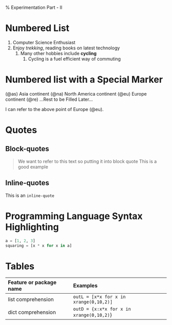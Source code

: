 % Experimentation Part - II

# Numbered List

1. Computer Science Enthusiast
1. Enjoy *trekking*, reading books on latest technology
   1. Many other hobbies include **cycling**
      1. Cycling is a fuel efficient way of commuting

# Numbered list with a Special Marker

(@as) Asia continent
(@na) North America continent
(@eu) Europe continent
(@re) ...Rest to be Filled Later...

I can refer to the above point of Europe (@eu).

# Quotes

## Block-quotes

 > We want to refer to this text so
 > putting it into block quote
 This is a good example

## Inline-quotes

This is an `inline-quote`

# Programming Language Syntax Highlighting

```python
a = [1, 2, 3]
squaring = [x * x for x in a]
```

# Tables

| Feature or package name | Examples |
| :------- | :----------- |
| list comprehension | `outL = [x*x for x in xrange(0,10,2)]` |
| dict comprehension | `outD = {x:x*x for x in xrange(0,10,2)`} |
